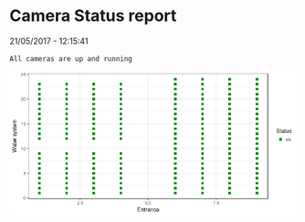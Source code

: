 Camera Status report
================
21/05/2017 - 12:15:41

    All cameras are up and running

![](camreport_files/figure-markdown_github/unnamed-chunk-2-1.png)
